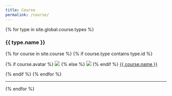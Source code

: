 ```yaml
---
title: Course
permalink: /course/
---
```


{% for type in site.global.course.types %}

<div class="pos_header">
  <h3>{{ type.name }}</h3>
</div>

<div class="content list people">
  {% for course in site.course %}
    {% if course.type contains type.id %}
      <div class="list-item-people">
        <p class="list-post-title">
          {% if course.avatar %}
            <a href="{{ site.baseurl }}{{ course.url }}"><img class="profile-thumbnail" src="{{site.baseurl}}/images/course/{{course.avatar}}"></a>
          {% else %}
            <a href="{{ site.baseurl }}{{ course.url }}"><img class="profile-thumbnail" src="{{site.baseurl}}/images/course/default.jpg"></a>
          {% endif %}
          <a class="name" href="{{ site.baseurl }}{{ course.url }}">{{ course.name }}</a>
        </p>
      </div>    
    {% endif %}
  {% endfor %}
</div>
<hr>

{% endfor %}
